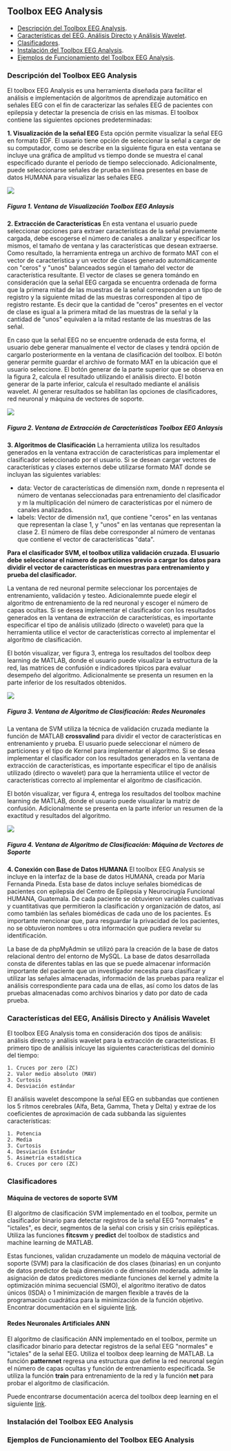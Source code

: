## Toolbox EEG Analysis
- [Descripción del Toolbox EEG Analysis](#descripcion-del-toolbox-eeg-analysis).
- [Características del EEG, Análisis Directo y Análisis Wavelet](#caracteristicas-del-eeg-analisis-directo-y-analisis-wavelet).
- [Clasificadores](#clasificadores).
- [Instalación del Toolbox EEG Analysis](#instalacion-del-toolbox-eeg-analysis).
- [Ejemplos de Funcionamiento del Toolbox EEG Analysis](#ejemplos-de-funcionamiento-del-toolbox-eeg-analysis).

### Descripción del Toolbox EEG Analysis
El toolbox EEG Analysis es una herramienta diseñada para facilitar el análisis e implementación de algoritmos de aprendizaje automático en señales EEG con el fin de caracterizar las señales EEG de pacientes con epilepsia y detectar la presencia de crisis en las mismas. El toolbox contiene las siguientes opciones predeterminadas:

**1. Visualización de la señal EEG**
Esta opción permite visualizar la señal EEG en formato EDF. El usuario tiene opción de seleccionar la señal a cargar de su computador, como se describe en la siguiente figura en esta ventana se incluye una gráfica de amplitud vs tiempo donde se muestra el canal especificado durante el período de tiempo seleccionado. Adicionalmente, puede seleccionarse señales de prueba en línea presentes en base de datos HUMANA para visualizar las señales EEG. 

![](https://github.com/larivera-UVG/Datos-Epilepsia/blob/master/An%C3%A1lisis%20de%20Datos/Toolbox%20EEG%20Analysis/Im%C3%A1genes/ventana1.JPG) 
##### Figura 1. Ventana de Visualización Toolbox EEG Anlaysis

**2. Extracción de Características**
En esta ventana el usuario puede seleccionar opciones para extraer características de la señal previamente cargada, debe escogerse el número de canales a analizar y especificar los mismos, el tamaño de ventana y las características que desean extraerse. Como resultado, la herramienta entrega un archivo de formato MAT con el vector de característica y un vector de clases generado automáticamente con "ceros" y "unos" balanceados según el tamaño del vector de característica resultante. El vector de clases se genera tomándo en consideración que la señal EEG cargada se encuentra ordenada de forma que la primera mitad de las muestras de la señal corresponden a un tipo de registro y la siguiente mitad de las muestras corresponden al tipo de registro restante. Es decir que la cantidad de "ceros" presentes en el vector de clase es igual a la primera mitad de las muestras de la señal y la cantidad de "unos" equivalen a la mitad restante de las muestras de las señal.

En caso que la señal EEG no se encuentre ordenada de esta forma, el usuario debe generar manualmente el vector de clases y tendrá opción de cargarlo posteriormente en la ventana de clasificación del toolbox. El botón generar permite guardar el archivo de formato MAT en la ubicación que el usuario seleccione. El botón generar de la parte superior que se observa en la figura 2, calcula el resultado utilizando el análisis directo. El botón generar de la parte inferior, calcula el resultado mediante el análisis wavelet. Al generar resultados se habilitan las opciones de clasificadores, red neuronal y máquina de vectores de soporte.

![](https://github.com/larivera-UVG/Datos-Epilepsia/blob/master/An%C3%A1lisis%20de%20Datos/Toolbox%20EEG%20Analysis/Im%C3%A1genes/ventana2.JPG) 
##### Figura 2. Ventana de Extracción de Características Toolbox EEG Anlaysis

**3. Algoritmos de Clasificación**
La herramienta utiliza los resultados generados en la ventana extracción de características para implementar el clasificador seleccionado por el usuario. Si se desean cargar vectores de características y clases externos debe utilizarse formato MAT donde se incluyan las siguientes variables:

- data: Vector de características de dimensión nxm, donde n representa el número de ventanas seleccionadas para entrenamiento del clasificador y m la multiplicación del número de características por el número de canales analizados.
- labels: Vector de dimensión nx1, que contiene "ceros" en las ventanas que representan la clase 1, y "unos" en las ventanas que representan la clase 2. El número de filas debe corresponder al número de ventanas que contiene el vector de características "data".

**Para el clasificador SVM, el toolbox utiliza validación cruzada. El usuario debe seleccionar el número de particiones previo a cargar los datos para dividir el vector de características en muestras para entrenamiento y prueba del clasificador.**

La ventana de red neuronal permite seleccionar los porcentajes de entrenamiento, validación y testeo. Adicionalemnte puede elegir el algoritmo de entrenamiento de la red neuronal y escoger el número de capas ocultas. Si se desea implementar el clasificador con los resultados generados en la ventana de extracción de características, es importante especificar el tipo de análisis utilizado (directo o wavelet) para que la herramienta utilice el vector de características correcto al implementar el algoritmo de clasificación.

El botón visualizar, ver figura 3, entrega los resultados del toolbox deep learning de MATLAB, donde el usuario puede visualizar la estructura de la red, las matrices de confusión e indicadores típicos para evaluar desempeño del algoritmo. Adicionalmente se presenta un resumen en la parte inferior de los resultados obtenidos.

![](https://github.com/larivera-UVG/Datos-Epilepsia/blob/master/An%C3%A1lisis%20de%20Datos/Toolbox%20EEG%20Analysis/Im%C3%A1genes/ventana3.JPG) 
##### Figura 3. Ventana de Algoritmo de Clasificación: Redes Neuronales

La ventana de SVM utiliza la técnica de validación cruzada mediante la función de MATLAB **crossvalind** para dividir el vector de características en entrenamiento y prueba. El usuario puede seleccionar el número de particiones y el tipo de Kernel para implementar el algoritmo. Si se desea implementar el clasificador con los resultados generados en la ventana de extracción de características, es importante especificar el tipo de análisis utilizado (directo o wavelet) para que la herramienta utilice el vector de características correcto al implementar el algoritmo de clasificación.

El botón visualizar, ver figura 4, entrega los resultados del toolbox machine learning de MATLAB, donde el usuario puede visualizar la matriz de confusión. Adicionalmente se presenta en la parte inferior un resumen de la exactitud y resultados del algoritmo.

![](https://github.com/larivera-UVG/Datos-Epilepsia/blob/master/An%C3%A1lisis%20de%20Datos/Toolbox%20EEG%20Analysis/Im%C3%A1genes/ventana5.JPG )
##### Figura 4. Ventana de Algoritmo de Clasificación: Máquina de Vectores de Soporte

**4.  Conexión con Base de Datos HUMANA**
El toolbox EEG Analysis se incluye en la interfaz de la base de datos HUMANA, creada por María Fernanda Pineda. Esta base de datos incluye señales biomédicas de pacientes con epilepsia del Centro de Epilepsia y Neurocirugía Funcional HUMANA, Guatemala. De cada paciente se obtuvieron variables cualitativas y cuantitativas que permitieron la clasificación y organización de datos, así como también las señales biomédicas de cada uno de los pacientes. Es importante mencionar que, para resguardar la
privacidad de los pacientes, no se obtuvieron nombres u otra información que pudiera revelar su identificación.

La base de da phpMyAdmin se utilizó para la creación de la base de datos relacional dentro del entorno de MySQL. La base de datos desarrollada consta de
diferentes tablas en las que se puede almacenar información importante del paciente que un investigador necesita para clasificar y utilizar las señales almacenadas, información de las pruebas para realizar el análisis correspondiente para cada una de ellas, así como los datos de las pruebas almacenadas como archivos binarios y dato por dato de cada prueba.

### Características del EEG, Análisis Directo y Análisis Wavelet
El toolbox EEG Analysis toma en consideración dos tipos de análisis: análisis directo y análisis wavelet para la extracción de características. El primero tipo de análisis inlcuye las siguientes características del dominio del tiempo:
```
1. Cruces por zero (ZC)
2. Valor medio absoluto (MAV)
3. Curtosis
4. Desviación estándar
```
El análisis wavelet descompone la señal EEG en subbandas que contienen los 5 ritmos cerebrales (Alfa, Beta, Gamma, Theta y Delta) y extrae de los coeficientes de aproximación de cada subbanda las siguientes características:
```
1. Potencia
2. Media
3. Curtosis
4. Desviación Estándar
5. Asimetría estadística
6. Cruces por cero (ZC)
```
### Clasificadores
#### Máquina de vectores de soporte SVM
El algoritmo de clasificación SVM implementado en el toolbox, permite un clasificador binario para detectar registros de la señal EEG "normales" e "ictales", es decir, segmentos de la señal con crisis y sin crisis epilépticas. Utiliza las funciones **fitcsvm** y **predict** del toolbox de stadistics and machine learning de MATLAB.

Estas funciones, validan cruzadamente un modelo de máquina vectorial de soporte (SVM) para la clasificación de dos clases (binarias) en un conjunto de datos predictor de baja dimensión o de dimensión moderada. admite la asignación de datos predictores mediante funciones del kernel y admite la optimización mínima secuencial (SMO), el algoritmo iterativo de datos únicos (ISDA) o 1 minimización de margen flexible a través de la programación cuadrática para la minimización de la función objetivo.
Encontrar documentación en el siguiente [link](https://la.mathworks.com/support/search.html?q=fitcs&page=1).

#### Redes Neuronales Artificiales ANN
El algoritmo de clasificación ANN implementado en el toolbox, permite un clasificador binario para detectar registros de la señal EEG "normales" e "ictales" de la señal EEG. Utiliza el toolbox deep learning de MATLAB. La función **patternnet** regresa una estructura que define la red neuronal según el número de capas ocultas y función de entrenamiento especificada. Se utiliza la función **train** para entrenamiento de la red y la función **net** para probar el algoritmo de clasificación.

Puede encontrarse documentación acerca del toolbox deep learning en el siguiente [link](https://la.mathworks.com/help/deeplearning/ref/fitnet.html).

### Instalación del Toolbox EEG Analysis
### Ejemplos de Funcionamiento del Toolbox EEG Analysis

